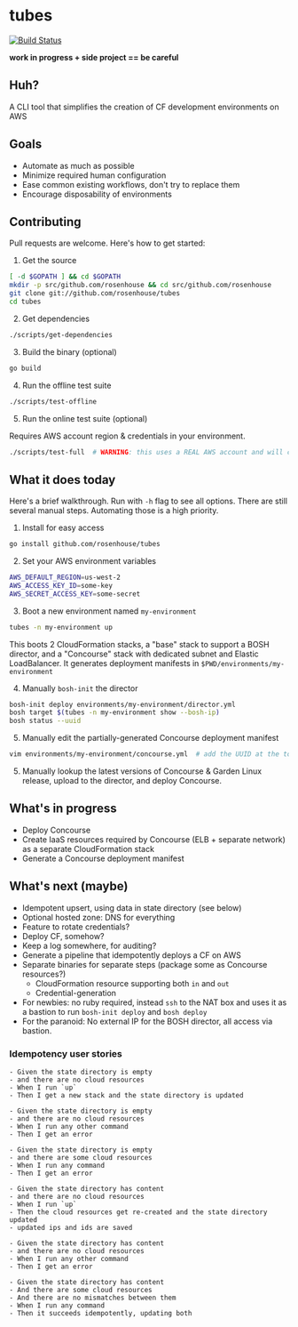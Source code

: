 # tubes
[![Build Status](https://api.travis-ci.org/rosenhouse/tubes.png?branch=master)](http://travis-ci.org/rosenhouse/tubes)

**work in progress + side project == be careful**

## Huh?
A CLI tool that simplifies the creation of CF development environments on AWS

## Goals
- Automate as much as possible
- Minimize required human configuration
- Ease common existing workflows, don't try to replace them
- Encourage disposability of environments

## Contributing
Pull requests are welcome.  Here's how to get started:

1. Get the source
 ```bash
 [ -d $GOPATH ] && cd $GOPATH
 mkdir -p src/github.com/rosenhouse && cd src/github.com/rosenhouse
 git clone git://github.com/rosenhouse/tubes
 cd tubes
 ```
 
2. Get dependencies
 ```bash
 ./scripts/get-dependencies
 ```

3. Build the binary (optional)
 ```bash
 go build
 ```
 
4. Run the offline test suite
 ```bash
 ./scripts/test-offline
 ```
 
5. Run the online test suite (optional)

 Requires AWS account region & credentials in your environment.
 
 ```bash
 ./scripts/test-full  # WARNING: this uses a REAL AWS account and will cost you real money.
 ```


## What it does today
Here's a brief walkthrough.  Run with `-h` flag to see all options.  There are still several manual steps.  Automating those is a high priority.

1. Install for easy access
 ```bash
 go install github.com/rosenhouse/tubes
 ```
 
2. Set your AWS environment variables
 ```bash
 AWS_DEFAULT_REGION=us-west-2
 AWS_ACCESS_KEY_ID=some-key
 AWS_SECRET_ACCESS_KEY=some-secret
 ```

3. Boot a new environment named `my-environment`
 ```bash
 tubes -n my-environment up
 
 ```
 This boots 2 CloudFormation stacks, a "base" stack to support a BOSH director, and a "Concourse" stack with dedicated subnet and Elastic LoadBalancer.  It generates deployment manifests in `$PWD/environments/my-environment`
 
4. Manually `bosh-init` the director
 ```bash
 bosh-init deploy environments/my-environment/director.yml
 bosh target $(tubes -n my-environment show --bosh-ip)
 bosh status --uuid
 ```

5. Manually edit the partially-generated Concourse deployment manifest
 ```bash
 vim environments/my-environment/concourse.yml  # add the UUID at the top
 ```
 
5. Manually lookup the latest versions of Concourse & Garden Linux release, upload to the director, and deploy Concourse.



## What's in progress
- Deploy Concourse
 - Create IaaS resources required by Concourse (ELB + separate network) as a separate CloudFormation stack
 - Generate a Concourse deployment manifest

## What's next (maybe)
- Idempotent upsert, using data in state directory (see below)
- Optional hosted zone: DNS for everything
- Feature to rotate credentials?
- Deploy CF, somehow?
- Keep a log somewhere, for auditing?
- Generate a pipeline that idempotently deploys a CF on AWS
- Separate binaries for separate steps (package some as Concourse resources?)
  - CloudFormation resource supporting both `in` and `out`
  - Credential-generation
- For newbies: no ruby required, instead `ssh` to the NAT box and uses it as a bastion to run `bosh-init deploy` and `bosh deploy`
- For the paranoid: No external IP for the BOSH director, all access via bastion.

### Idempotency user stories

```
- Given the state directory is empty
- and there are no cloud resources
- When I run `up`
- Then I get a new stack and the state directory is updated

- Given the state directory is empty
- and there are no cloud resources
- When I run any other command
- Then I get an error

- Given the state directory is empty
- and there are some cloud resources
- When I run any command
- Then I get an error

- Given the state directory has content
- and there are no cloud resources
- When I run `up`
- Then the cloud resources get re-created and the state directory updated
- updated ips and ids are saved

- Given the state directory has content
- and there are no cloud resources
- When I run any other command
- Then I get an error

- Given the state directory has content
- And there are some cloud resources
- And there are no mismatches between them
- When I run any command
- Then it succeeds idempotently, updating both
```
